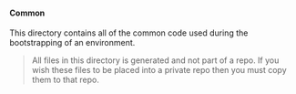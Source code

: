 #### Common

This directory contains all of the common code used during the bootstrapping of an environment.

>All files in this directory is generated and not part of a repo. If you wish these files to be placed into a private repo then you must copy them to that repo.
